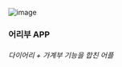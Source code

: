![image](https://user-images.githubusercontent.com/41337631/99225365-49b16780-282b-11eb-8855-86900fff53a6.png)

### 어리부 APP
###### 다이어리 + 가계부 기능을 합친 어플
